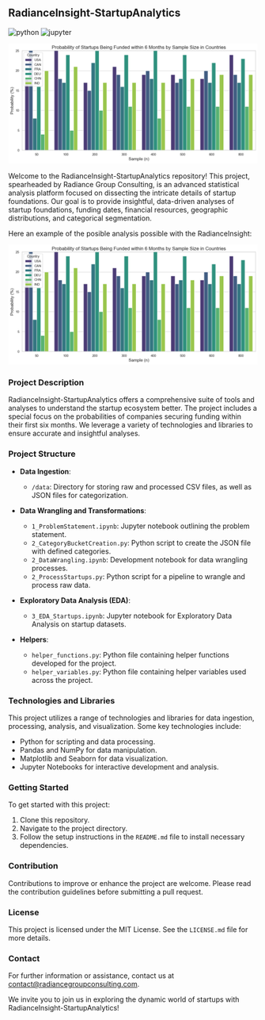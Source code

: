 ## RadianceInsight-StartupAnalytics

![python](http://ForTheBadge.com/images/badges/made-with-python.svg)
![jupyter](https://img.shields.io/badge/Made%20with-Jupyter-orange?style=for-the-badge&logo=Jupyter)

<p align="center">
	<img src="https://raw.githubusercontent.com/pablo-git8/RadianceInsight-StartupAnalytics/main/images/plot.png" alt="400" width="600"/>
</p>

Welcome to the RadianceInsight-StartupAnalytics repository! This project, spearheaded by Radiance Group Consulting, is an advanced statistical analysis platform focused on dissecting the intricate details of startup foundations. Our goal is to provide insightful, data-driven analyses of startup foundations, funding dates, financial resources, geographic distributions, and categorical segmentation. 

Here an example of the posible analysis possible with the RadianceInsight:

<p align="center">
	<img src="https://raw.githubusercontent.com/pablo-git8/RadianceInsight-StartupAnalytics/main/images/plot.png" alt="400" width="600"/>
</p>

### Project Description

RadianceInsight-StartupAnalytics offers a comprehensive suite of tools and analyses to understand the startup ecosystem better. The project includes a special focus on the probabilities of companies securing funding within their first six months. We leverage a variety of technologies and libraries to ensure accurate and insightful analyses.

### Project Structure

- **Data Ingestion**:
  - `/data`: Directory for storing raw and processed CSV files, as well as JSON files for categorization.

- **Data Wrangling and Transformations**:
  - `1_ProblemStatement.ipynb`: Jupyter notebook outlining the problem statement.
  - `2_CategoryBucketCreation.py`: Python script to create the JSON file with defined categories.
  - `2_DataWrangling.ipynb`: Development notebook for data wrangling processes.
  - `2_ProcessStartups.py`: Python script for a pipeline to wrangle and process raw data.

- **Exploratory Data Analysis (EDA)**:
  - `3_EDA_Startups.ipynb`: Jupyter notebook for Exploratory Data Analysis on startup datasets.

- **Helpers**:
  - `helper_functions.py`: Python file containing helper functions developed for the project.
  - `helper_variables.py`: Python file containing helper variables used across the project.

### Technologies and Libraries

This project utilizes a range of technologies and libraries for data ingestion, processing, analysis, and visualization. Some key technologies include:

- Python for scripting and data processing.
- Pandas and NumPy for data manipulation.
- Matplotlib and Seaborn for data visualization.
- Jupyter Notebooks for interactive development and analysis.

### Getting Started

To get started with this project:
1. Clone this repository.
2. Navigate to the project directory.
3. Follow the setup instructions in the `README.md` file to install necessary dependencies.

### Contribution

Contributions to improve or enhance the project are welcome. Please read the contribution guidelines before submitting a pull request.

### License

This project is licensed under the MIT License. See the `LICENSE.md` file for more details.

### Contact

For further information or assistance, contact us at [contact@radiancegroupconsulting.com](mailto:contact@radiancegroupconsulting.com).

We invite you to join us in exploring the dynamic world of startups with RadianceInsight-StartupAnalytics!
